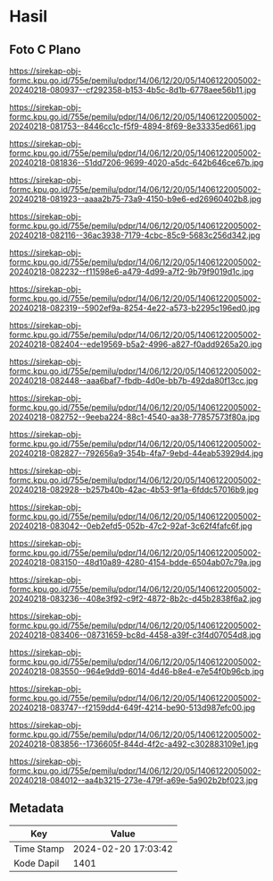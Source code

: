 # Hasil

## Foto C Plano

https://sirekap-obj-formc.kpu.go.id/755e/pemilu/pdpr/14/06/12/20/05/1406122005002-20240218-080937--cf292358-b153-4b5c-8d1b-6778aee56b11.jpg

https://sirekap-obj-formc.kpu.go.id/755e/pemilu/pdpr/14/06/12/20/05/1406122005002-20240218-081753--8446cc1c-f5f9-4894-8f69-8e33335ed661.jpg

https://sirekap-obj-formc.kpu.go.id/755e/pemilu/pdpr/14/06/12/20/05/1406122005002-20240218-081836--51dd7206-9699-4020-a5dc-642b646ce67b.jpg

https://sirekap-obj-formc.kpu.go.id/755e/pemilu/pdpr/14/06/12/20/05/1406122005002-20240218-081923--aaaa2b75-73a9-4150-b9e6-ed26960402b8.jpg

https://sirekap-obj-formc.kpu.go.id/755e/pemilu/pdpr/14/06/12/20/05/1406122005002-20240218-082116--36ac3938-7179-4cbc-85c9-5683c256d342.jpg

https://sirekap-obj-formc.kpu.go.id/755e/pemilu/pdpr/14/06/12/20/05/1406122005002-20240218-082232--f11598e6-a479-4d99-a7f2-9b79f9019d1c.jpg

https://sirekap-obj-formc.kpu.go.id/755e/pemilu/pdpr/14/06/12/20/05/1406122005002-20240218-082319--5902ef9a-8254-4e22-a573-b2295c196ed0.jpg

https://sirekap-obj-formc.kpu.go.id/755e/pemilu/pdpr/14/06/12/20/05/1406122005002-20240218-082404--ede19569-b5a2-4996-a827-f0add9265a20.jpg

https://sirekap-obj-formc.kpu.go.id/755e/pemilu/pdpr/14/06/12/20/05/1406122005002-20240218-082448--aaa6baf7-fbdb-4d0e-bb7b-492da80f13cc.jpg

https://sirekap-obj-formc.kpu.go.id/755e/pemilu/pdpr/14/06/12/20/05/1406122005002-20240218-082752--9eeba224-88c1-4540-aa38-77857573f80a.jpg

https://sirekap-obj-formc.kpu.go.id/755e/pemilu/pdpr/14/06/12/20/05/1406122005002-20240218-082827--792656a9-354b-4fa7-9ebd-44eab53929d4.jpg

https://sirekap-obj-formc.kpu.go.id/755e/pemilu/pdpr/14/06/12/20/05/1406122005002-20240218-082928--b257b40b-42ac-4b53-9f1a-6fddc57016b9.jpg

https://sirekap-obj-formc.kpu.go.id/755e/pemilu/pdpr/14/06/12/20/05/1406122005002-20240218-083042--0eb2efd5-052b-47c2-92af-3c62f4fafc6f.jpg

https://sirekap-obj-formc.kpu.go.id/755e/pemilu/pdpr/14/06/12/20/05/1406122005002-20240218-083150--48d10a89-4280-4154-bdde-6504ab07c79a.jpg

https://sirekap-obj-formc.kpu.go.id/755e/pemilu/pdpr/14/06/12/20/05/1406122005002-20240218-083236--408e3f92-c9f2-4872-8b2c-d45b2838f6a2.jpg

https://sirekap-obj-formc.kpu.go.id/755e/pemilu/pdpr/14/06/12/20/05/1406122005002-20240218-083406--08731659-bc8d-4458-a39f-c3f4d07054d8.jpg

https://sirekap-obj-formc.kpu.go.id/755e/pemilu/pdpr/14/06/12/20/05/1406122005002-20240218-083550--964e9dd9-6014-4d46-b8e4-e7e54f0b96cb.jpg

https://sirekap-obj-formc.kpu.go.id/755e/pemilu/pdpr/14/06/12/20/05/1406122005002-20240218-083747--f2159dd4-649f-4214-be90-513d987efc00.jpg

https://sirekap-obj-formc.kpu.go.id/755e/pemilu/pdpr/14/06/12/20/05/1406122005002-20240218-083856--1736605f-844d-4f2c-a492-c302883109e1.jpg

https://sirekap-obj-formc.kpu.go.id/755e/pemilu/pdpr/14/06/12/20/05/1406122005002-20240218-084012--aa4b3215-273e-479f-a69e-5a902b2bf023.jpg


## Metadata

| Key        | Value               |
| ---------- | ------------------- |
| Time Stamp | 2024-02-20 17:03:42 |
| Kode Dapil | 1401                |



